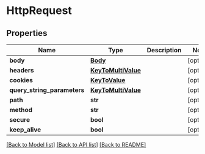 # HttpRequest

## Properties
Name | Type | Description | Notes
------------ | ------------- | ------------- | -------------
**body** | [**Body**](Body.md) |  | [optional] 
**headers** | [**KeyToMultiValue**](KeyToMultiValue.md) |  | [optional] 
**cookies** | [**KeyToValue**](KeyToValue.md) |  | [optional] 
**query_string_parameters** | [**KeyToMultiValue**](KeyToMultiValue.md) |  | [optional] 
**path** | **str** |  | [optional] 
**method** | **str** |  | [optional] 
**secure** | **bool** |  | [optional] 
**keep_alive** | **bool** |  | [optional] 

[[Back to Model list]](../README.md#documentation-for-models) [[Back to API list]](../README.md#documentation-for-api-endpoints) [[Back to README]](../README.md)


